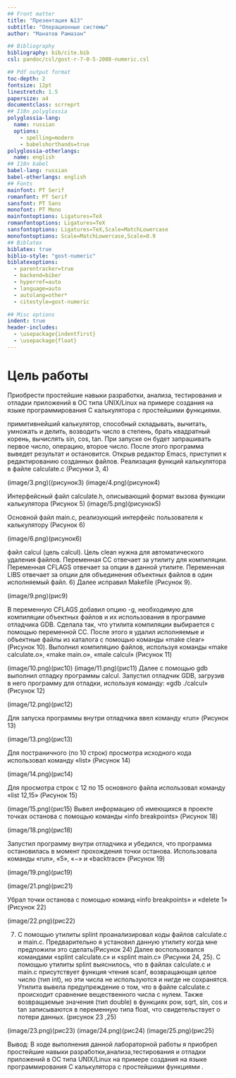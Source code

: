 ```yaml
---
## Front matter
title: "Презентация №13"
subtitle: "Операционные системы"
author: "Манатов Рамазан"

## Bibliography
bibliography: bib/cite.bib
csl: pandoc/csl/gost-r-7-0-5-2008-numeric.csl

## Pdf output format
toc-depth: 2
fontsize: 12pt
linestretch: 1.5
papersize: a4
documentclass: scrreprt
## I18n polyglossia
polyglossia-lang:
  name: russian
  options:
	- spelling=modern
	- babelshorthands=true
polyglossia-otherlangs:
  name: english
## I18n babel
babel-lang: russian
babel-otherlangs: english
## Fonts
mainfont: PT Serif
romanfont: PT Serif
sansfont: PT Sans
monofont: PT Mono
mainfontoptions: Ligatures=TeX
romanfontoptions: Ligatures=TeX
sansfontoptions: Ligatures=TeX,Scale=MatchLowercase
monofontoptions: Scale=MatchLowercase,Scale=0.9
## Biblatex
biblatex: true
biblio-style: "gost-numeric"
biblatexoptions:
  - parentracker=true
  - backend=biber
  - hyperref=auto
  - language=auto
  - autolang=other*
  - citestyle=gost-numeric

## Misc options
indent: true
header-includes:
  - \usepackage{indentfirst}
  - \usepackage{float} 
---
```


# Цель работы

Приобрести простейшие навыки разработки, анализа, тестирования и отладки приложений в ОС типа UNIX/Linux на примере создания на языке программирования С калькулятора с простейшими функциями.


 примитивнейший калькулятор, способный складывать, вычитать, умножать и делить, возводить число в степень, брать квадратный корень, вычислять sin, cos, tan. При запуске он будет запрашивать первое число, операцию, второе число. После этого программа выведет результат и остановится. Открыв редактор Emacs, приступил к редактированию созданных файлов. Реализация функций калькулятора в файле calculate.с (Рисунки 3, 4)

(image/3.png)((рисунок3)
(image/4.png)(рисунок4)

Интерфейсный файл calculate.h, описывающий формат вызова функции калькулятора (Рисунок 5) 
(image/5.png)(рисунок5)

Основной файл main.c, реализующий интерфейс пользователя к калькулятору (Рисунок 6) 

(image/6.png)(рисунок6)

 файл calcul (цель calcul). Цель clean нужна для автоматического удаления файлов. Переменная CC отвечает за утилиту для компиляции. Переменная CFLAGS отвечает за опции в данной утилите. Переменная LIBS отвечает за опции для объединения объектных файлов в один исполняемый файл.
 6) Далее исправил Makefile (Рисунок 9).

(image/9.png)(рис9)

В переменную CFLAGS добавил опцию -g, необходимую для компиляции объектных файлов и их использования в программе отладчика GDB. Сделала так, что утилита компиляции выбирается с помощью переменной CC. После этого я удалил исполняемые и объектные файлы из каталога с помощью команды «make clear» (Рисунок 10). Выполнил компиляцию файлов, используя команды «make calculate.o», «make main.o», «male calcul» (Рисунок 11)

(image/10.png)(рис10)
(image/11.png)(рис11)
Далее с помощью gdb выполнил отладку программы calcul. Запустил отладчик GDB, загрузив в него программу для отладки, используя команду: «gdb ./calcul» (Рисунок 12) 

(image/12.png)(рис12)

Для запуска программы внутри отладчика ввел команду «run» (Рисунок 13)

(image/13.png)(рис13)

Для постраничного (по 10 строк) просмотра исходного кода использовал команду «list» (Рисунок 14)

(image/14.png)(рис14)

Для просмотра строк с 12 по 15 основного файла использовал команду «list 12,15» (Рисунок 15) 

(image/15.png)(рис15)
Вывел информацию об имеющихся в проекте точках останова с помощью команды «info breakpoints» (Рисунок 18) 

(image/18.png)(рис18)

Запустил программу внутри отладчика и убедился, что программа остановилась в момент прохождения точки останова. Использовала команды «run», «5», «−» и «backtrace» (Рисунок 19) 

(image/19.png)(рис19)

(image/21.png)(рис21)

Убрал точки останова с помощью команд «info breakpoints» и «delete 1» (Рисунок 22) 

(image/22.png)(рис22)

7.  С помощью утилиты splint проанализировал коды файлов calculate.c и main.c. Предварительно я установил данную утилиту когда мне предложили это сделать(Рисунок 24) 
Далее воспользовался командами «splint calculate.c» и «splint main.c» (Рисунки 24, 25). C помощью утилиты splint выяснилось, что в файлах calculate.c и main.c присутствует функция чтения scanf, возвращающая целое число (тип int), но эти числа не используются и нигде не сохранятся. Утилита вывела предупреждение о том, что в файле calculate.c происходит сравнение вещественного числа с нулем. Также возвращаемые значения (тип double) в функциях pow, sqrt, sin, cos и tan записываются в переменную типа float, что свидетельствует о потери данных. (рисунок 23 ,25)

(image/23.png)(рис23)
(image/24.png)(рис24)
(image/25.png)(рис25)

Вывод: В ходе выполнения данной лабораторной работы я приобрел простейшие навыки разработки,анализа,тестирования и отладки приложений в OC типа UNIX/Linux на примере создания на языке программирования C калькулятора с простейшими функциями .



